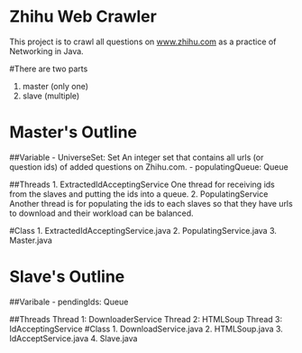 # Zhihu Web Crawler

This project is to crawl all questions on www.zhihu.com as a practice of Networking in Java.

#There are two parts
1. master (only one)
2. slave (multiple)


# Master's Outline

##Variable
    - UniverseSet: Set<Integer>
        An integer set that contains all urls (or question ids) of added questions on Zhihu.com.
    - populatingQueue: Queue<Integer>

##Threads
    1. ExtractedIdAcceptingService
    One thread for receiving ids from the slaves and putting the ids into a queue.
    2. PopulatingService
    Another thread is for populating the ids to each slaves so that they have urls to download and their workload can be balanced.

#Class
    1. ExtractedIdAcceptingService.java
    2. PopulatingService.java
    3. Master.java


# Slave's Outline

##Varibale
    - pendingIds: Queue<Integer>

##Threads
    Thread 1: DownloaderService
    Thread 2: HTMLSoup
    Thread 3: IdAcceptingService
#Class
    1. DownloadService.java
    2. HTMLSoup.java
    3. IdAcceptService.java
    4. Slave.java

